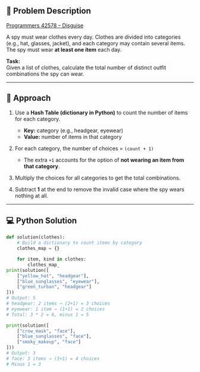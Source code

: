 ## 📌 Problem Description
[Programmers 42578 – Disguise](https://school.programmers.co.kr/learn/courses/30/lessons/42578)  

A spy must wear clothes every day. Clothes are divided into categories (e.g., hat, glasses, jacket), and each category may contain several items.  
The spy must wear **at least one item** each day.  

**Task:**  
Given a list of clothes, calculate the total number of distinct outfit combinations the spy can wear.  

---

## 🚀 Approach
1. Use a **Hash Table (dictionary in Python)** to count the number of items for each category.  
   - **Key:** category (e.g., headgear, eyewear)  
   - **Value:** number of items in that category  

2. For each category, the number of choices = `(count + 1)`  
   - The extra `+1` accounts for the option of **not wearing an item from that category**.  

3. Multiply the choices for all categories to get the total combinations.  

4. Subtract **1** at the end to remove the invalid case where the spy wears nothing at all.  

---

## 💻 Python Solution
```python
def solution(clothes):
    # Build a dictionary to count items by category
    clothes_map = {}

    for item, kind in clothes:
        clothes_map_
print(solution([
    ["yellow_hat", "headgear"],
    ["blue_sunglasses", "eyewear"],
    ["green_turban", "headgear"]
]))
# Output: 5
# headgear: 2 items → (2+1) = 3 choices
# eyewear: 1 item → (1+1) = 2 choices
# Total: 3 * 2 = 6, minus 1 = 5

print(solution([
    ["crow_mask", "face"],
    ["blue_sunglasses", "face"],
    ["smoky_makeup", "face"]
]))
# Output: 3
# face: 3 items → (3+1) = 4 choices
# Minus 1 = 3

